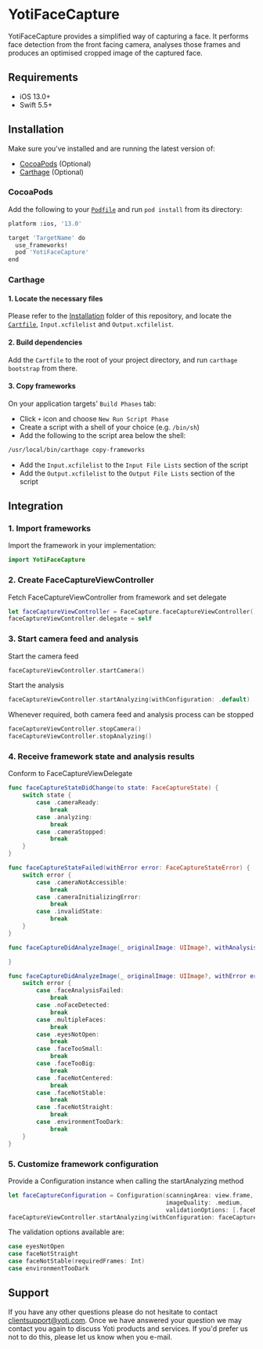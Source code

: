 # YotiFaceCapture

YotiFaceCapture provides a simplified way of capturing a face. It performs face detection from the front facing camera, analyses those frames and produces an optimised cropped image of the captured face.

## Requirements
- iOS 13.0+
- Swift 5.5+

## Installation
Make sure you've installed and are running the latest version of:
- [CocoaPods](https://guides.cocoapods.org/using/getting-started.html) (Optional)
- [Carthage](https://github.com/Carthage/Carthage) (Optional)

### CocoaPods
Add the following to your [`Podfile`](https://guides.cocoapods.org/using/the-podfile.html) and run `pod install` from its directory:
```bash
platform :ios, '13.0'

target 'TargetName' do
  use_frameworks!
  pod 'YotiFaceCapture'
end
```

### Carthage
#### 1. Locate the necessary files
Please refer to the [Installation](Installation/Carthage) folder of this repository, and locate the [`Cartfile`](https://github.com/Carthage/Carthage/blob/master/Documentation/Artifacts.md#cartfile), `Input.xcfilelist` and `Output.xcfilelist`.

#### 2. Build dependencies
Add the `Cartfile` to the root of your project directory, and run `carthage bootstrap` from there.

#### 3. Copy frameworks
On your application targets' `Build Phases` tab:
- Click `+` icon and choose `New Run Script Phase`
- Create a script with a shell of your choice (e.g. `/bin/sh`)
- Add the following to the script area below the shell:
```bash
/usr/local/bin/carthage copy-frameworks
```
- Add the `Input.xcfilelist` to the `Input File Lists` section of the script
- Add the `Output.xcfilelist` to the `Output File Lists` section of the script

## Integration
### 1. Import frameworks
Import the framework in your implementation:
```swift
import YotiFaceCapture
```

### 2. Create FaceCaptureViewController
Fetch FaceCaptureViewController from framework and set delegate
```swift
let faceCaptureViewController = FaceCapture.faceCaptureViewController()
faceCaptureViewController.delegate = self
```

### 3. Start camera feed and analysis
Start the camera feed
```swift
faceCaptureViewController.startCamera()
```
Start the analysis
```swift
faceCaptureViewController.startAnalyzing(withConfiguration: .default)
```

Whenever required, both camera feed and analysis process can be stopped
```swift
faceCaptureViewController.stopCamera()
faceCaptureViewController.stopAnalyzing()
```

### 4. Receive framework state and analysis results
Conform to FaceCaptureViewDelegate
```swift
func faceCaptureStateDidChange(to state: FaceCaptureState) {
    switch state {
        case .cameraReady:
            break
        case .analyzing:
            break
        case .cameraStopped:
            break
    }
}

func faceCaptureStateFailed(withError error: FaceCaptureStateError) {
    switch error {
        case .cameraNotAccessible:
            break
        case .cameraInitializingError:
            break
        case .invalidState:
            break
    }
}

func faceCaptureDidAnalyzeImage(_ originalImage: UIImage?, withAnalysis analysis: FaceCaptureAnalysis) {

}

func faceCaptureDidAnalyzeImage(_ originalImage: UIImage?, withError error: FaceCaptureAnalysisError) {
    switch error {
        case .faceAnalysisFailed:
            break
        case .noFaceDetected:
            break
        case .multipleFaces:
            break
        case .eyesNotOpen:
            break
        case .faceTooSmall:
            break
        case .faceTooBig:
            break
        case .faceNotCentered:
            break
        case .faceNotStable:
            break
        case .faceNotStraight:
            break
        case .environmentTooDark:
            break
    }
}
```

### 5. Customize framework configuration
Provide a Configuration instance when calling the startAnalyzing method
```swift
let faceCaptureConfiguration = Configuration(scanningArea: view.frame,
                                             imageQuality: .medium,
                                             validationOptions: [.faceNotStraight])
faceCaptureViewController.startAnalyzing(withConfiguration: faceCaptureConfiguration)    
```

The validation options available are:
```swift
case eyesNotOpen
case faceNotStraight
case faceNotStable(requiredFrames: Int)
case environmentTooDark
```

## Support
If you have any other questions please do not hesitate to contact clientsupport@yoti.com.
Once we have answered your question we may contact you again to discuss Yoti products and services. If you'd prefer us not to do this, please let us know when you e-mail.
